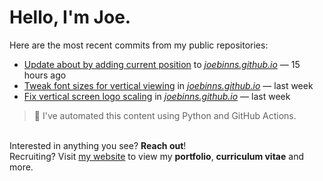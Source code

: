 # Hello, I'm Joe.
Here are the most recent commits from my public repositories:<br>
<!--activity_section_start-->
- [Update about by adding current position](https://github.com/joebinns/joebinns.github.io/commit/d7d6bc29ae5244507d4a5298d1bc934b1b8db358) to [*joebinns.github.io*](https://github.com/joebinns/joebinns.github.io) — 15 hours ago
- [Tweak font sizes for vertical viewing](https://github.com/joebinns/joebinns.github.io/commit/50edb8c79edde45b63a10bf2b68341dc723cb7b9) in [*joebinns.github.io*](https://github.com/joebinns/joebinns.github.io) — last week
- [Fix vertical screen logo scaling](https://github.com/joebinns/joebinns.github.io/commit/37307c8998b9adb535558950abd997a10a2a95b7) in [*joebinns.github.io*](https://github.com/joebinns/joebinns.github.io) — last week
<!--activity_section_end-->
> 🚀 I've automated this content using Python  and GitHub Actions.

<br>Interested in anything you see? **Reach out**!<br>
Recruiting? Visit [my website](https://joebinns.com/) to view my **portfolio**, **curriculum vitae** and more.
